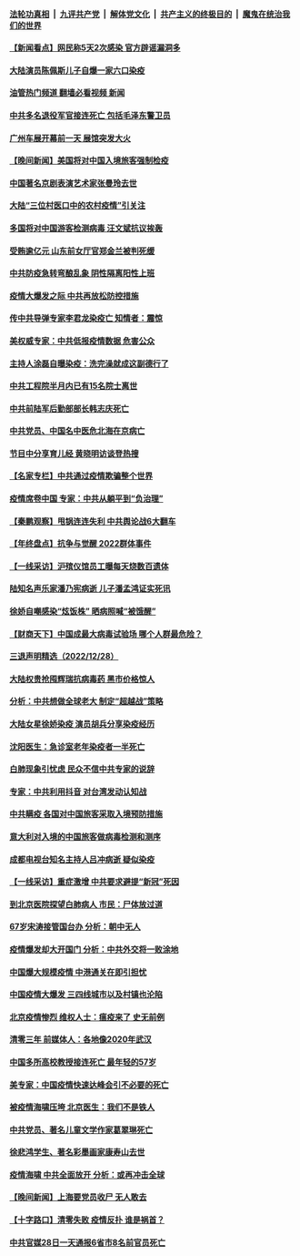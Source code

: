 ####  [法轮功真相](../../../../basic/blob/master/README.md?t=12292012) &nbsp;|&nbsp; [九评共产党](../../../../9ping.md/blob/master/README.md?t=12292012) &nbsp;|&nbsp; [解体党文化](../../../../jtdwh.md/blob/master/README.md?t=12292012)  &nbsp;|&nbsp; [共产主义的终极目的](../../../../gczydzjmd.md/blob/master/README.md?t=12292012) &nbsp;|&nbsp; [魔鬼在统治我们的世界](../../../../mgztzwmdsj.md/blob/master/README.md?t=12292012) 

#### [【新闻看点】网民称5天2次感染 官方辟谣漏洞多](../pages/nsc413/n13893923.md?t=12292012) 

#### [大陆演员陈佩斯儿子自爆一家六口染疫](../pages/nsc413/n13894271.md?t=12292012) 

#### [油管热门频道 翻墙必看视频 新闻](http://129.146.143.75:81/youtube.html?12292012)

#### [中共多名退役军官接连死亡 包括毛泽东警卫员](../pages/nsc413/n13893987.md?t=12292012) 

#### [广州车展开幕前一天 展馆突发大火](../pages/nsc413/n13894270.md?t=12292012) 

#### [【晚间新闻】美国将对中国入境旅客强制检疫](../pages/nsc413/n13894276.md?t=12292012) 


#### [中国著名京剧表演艺术家张曼玲去世](../pages/nsc413/n13894221.md?t=12292012) 



#### [大陆“三位村医口中的农村疫情”引关注](../pages/nsc413/n13894170.md?t=12292012) 

#### [多国将对中国游客检测病毒 汪文斌抗议挨轰](../pages/nsc413/n13893858.md?t=12292012) 

#### [受贿逾亿元 山东前女厅官郑金兰被判死缓](../pages/nsc413/n13894211.md?t=12292012) 


#### [中共防疫急转弯酿乱象 阴性隔离阳性上班](../pages/nsc413/n13894113.md?t=12292012) 

#### [疫情大爆发之际 中共再放松防控措施](../pages/nsc413/n13894091.md?t=12292012) 

#### [传中共导弹专家李君龙染疫亡 知情者：震惊](../pages/nsc413/n13893955.md?t=12292012) 

#### [美权威专家：中共低报疫情数据 危害公众](../pages/nsc413/n13893851.md?t=12292012) 

#### [主持人涂磊自曝染疫：洗完澡就成这副德行了](../pages/nsc413/n13893874.md?t=12292012) 

#### [中共工程院半月内已有15名院士离世](../pages/nsc413/n13893971.md?t=12292012) 

#### [中共前陆军后勤部部长韩志庆死亡](../pages/nsc413/n13893962.md?t=12292012) 

#### [中共党员、中国名中医危北海在京病亡](../pages/nsc413/n13893953.md?t=12292012) 

#### [节目中分享育儿经 黄晓明访谈登热搜](../pages/nsc413/n13893940.md?t=12292012) 

#### [【名家专栏】中共通过疫情欺骗整个世界](../pages/nsc413/n13893664.md?t=12292012) 

#### [疫情席卷中国 专家：中共从躺平到“负治理”](../pages/nsc413/n13893746.md?t=12292012) 

#### [【秦鹏观察】甩锅连连失利 中共舆论战6大翻车](../pages/nsc413/n13893882.md?t=12292012) 

#### [【年终盘点】抗争与觉醒 2022群体事件](../pages/nsc413/n13888314.md?t=12292012) 

#### [【一线采访】沪殡仪馆员工曝每天烧数百遗体](../pages/nsc413/n13893801.md?t=12292012) 

#### [陆知名声乐家潘乃宪病逝 儿子潘孟鸿证实死讯](../pages/nsc413/n13893867.md?t=12292012) 

#### [徐娇自嘲感染“炫饭株” 晒病照喊“被饿醒”](../pages/nsc413/n13893835.md?t=12292012) 

#### [【财商天下】中国成最大病毒试验场 哪个人群最危险？](../pages/nsc413/n13893771.md?t=12292012) 

#### [三退声明精选（2022/12/28）](../pages/nsc413/n13893875.md?t=12292012) 

#### [大陆权贵抢囤辉瑞抗病毒药 黑市价格惊人](../pages/nsc413/n13893845.md?t=12292012) 

#### [分析：中共想做全球老大 制定“超越战”策略](../pages/nsc413/n13893665.md?t=12292012) 

#### [大陆女星徐娇染疫 演员胡兵分享染疫经历](../pages/nsc413/n13893823.md?t=12292012) 

#### [沈阳医生：急诊室老年染疫者一半死亡](../pages/nsc413/n13893780.md?t=12292012) 

#### [白肺现象引忧虑 民众不信中共专家的说辞](../pages/nsc413/n13893547.md?t=12292012) 

#### [专家：中共利用抖音 对台湾发动认知战](../pages/nsc413/n13892529.md?t=12292012) 

#### [中共瞒疫 各国对中国旅客采取入境预防措施](../pages/nsc413/n13893740.md?t=12292012) 

#### [意大利对入境的中国旅客做病毒检测和测序](../pages/nsc413/n13893791.md?t=12292012) 

#### [成都电视台知名主持人吕冲病逝 疑似染疫](../pages/nsc413/n13893790.md?t=12292012) 

#### [【一线采访】重症激增 中共要求避提“新冠”死因](../pages/nsc413/n13893517.md?t=12292012) 

#### [到北京医院探望白肺病人 市民：尸体放过道](../pages/nsc413/n13893739.md?t=12292012) 

#### [67岁宋涛接管国台办 分析：朝中无人](../pages/nsc413/n13893607.md?t=12292012) 

#### [疫情爆发却大开国门 分析：中共外交将一败涂地](../pages/nsc413/n13893552.md?t=12292012) 

#### [中国爆大规模疫情 中港通关在即引担忧](../pages/nsc413/n13893691.md?t=12292012) 

#### [中国疫情大爆发 三四线城市以及村镇也沦陷](../pages/nsc413/n13893098.md?t=12292012) 

#### [北京疫情惨烈 维权人士：瘟疫来了 史无前例](../pages/nsc413/n13893065.md?t=12292012) 

#### [清零三年 前媒体人：各地像2020年武汉](../pages/nsc413/n13892777.md?t=12292012) 

#### [中国多所高校教授接连死亡 最年轻的57岁](../pages/nsc413/n13893539.md?t=12292012) 

#### [美专家：中国疫情快速达峰会引不必要的死亡](../pages/nsc413/n13892430.md?t=12292012) 

#### [被疫情海啸压垮 北京医生：我们不是铁人](../pages/nsc413/n13893026.md?t=12292012) 

#### [中共党员、著名儿童文学作家葛翠琳死亡](../pages/nsc413/n13893160.md?t=12292012) 

#### [徐悲鸿学生、著名彩墨画家康寿山去世](../pages/nsc413/n13893553.md?t=12292012) 

#### [疫情海啸 中共全面放开 分析：或再冲击全球](../pages/nsc413/n13892971.md?t=12292012) 


#### [【晚间新闻】上海要党员收尸 无人敢去](../pages/nsc413/n13893514.md?t=12292012) 



#### [【十字路口】清零失败 疫情反扑 谁是祸首？](../pages/nsc413/n13893035.md?t=12292012) 

#### [中共官媒28日一天通报6省市8名前官员死亡](../pages/nsc413/n13893204.md?t=12292012) 

<img src='http://gfw-breaker.win/goodnews/indexes/nsc413.md' width='0px' height='0px'/>
